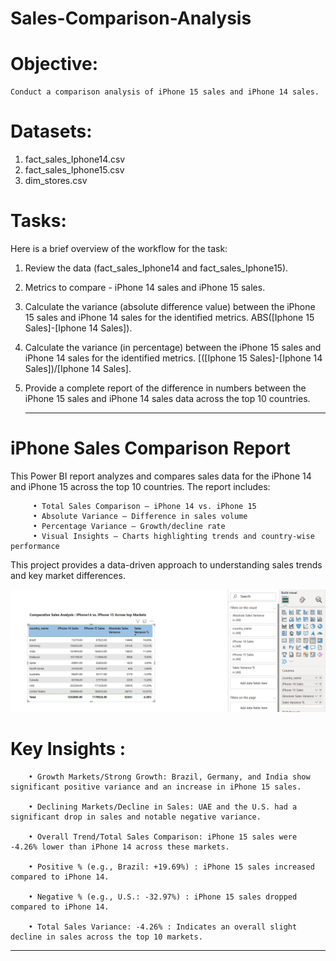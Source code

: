 # Sales-Comparison-Analysis

# Objective: 

    Conduct a comparison analysis of iPhone 15 sales and iPhone 14 sales. 

# Datasets: 

1. fact_sales_Iphone14.csv 
2. fact_sales_Iphone15.csv 
3. dim_stores.csv 

# Tasks: 

   Here is a brief overview of the workflow for the task: 

1. Review the data (fact_sales_Iphone14 and fact_sales_Iphone15).
 
2. Metrics to compare - iPhone 14 sales and iPhone 15 sales.
 
3. Calculate the variance (absolute difference value) between the iPhone 15 sales 
   and iPhone 14 sales for the identified metrics. ABS([Iphone 15 Sales]-[Iphone 14 Sales]).
   
4. Calculate the variance (in percentage) between the iPhone 15 sales and iPhone 
   14 sales for the identified metrics. [([Iphone 15 Sales]-[Iphone 14 Sales])/[Iphone 14 Sales].
    
5. Provide a complete report of the difference in numbers between the iPhone 15 
   sales and iPhone 14 sales data across the top 10 countries.

   ------------------------------------------------------------------------------------------------------------------------------------------

# iPhone Sales Comparison Report

   This Power BI report analyzes and compares sales data for the iPhone 14 and iPhone 15 across the top 10 countries. The report includes:

         • Total Sales Comparison – iPhone 14 vs. iPhone 15
         • Absolute Variance – Difference in sales volume
         • Percentage Variance – Growth/decline rate
         • Visual Insights – Charts highlighting trends and country-wise performance

This project provides a data-driven approach to understanding sales trends and key market differences.

![image_alt](https://github.com/DSgenes/Sales-Comparison-Analysis/blob/69f01656fbae08067211c9e6ee82e3a334351687/Screenshot%20iphone.png)

# Key Insights : 

        • Growth Markets/Strong Growth: Brazil, Germany, and India show significant positive variance and an increase in iPhone 15 sales.
        
        • Declining Markets/Decline in Sales: UAE and the U.S. had a significant drop in sales and notable negative variance.
        
        • Overall Trend/Total Sales Comparison: iPhone 15 sales were -4.26% lower than iPhone 14 across these markets.

        • Positive % (e.g., Brazil: +19.69%) : iPhone 15 sales increased compared to iPhone 14.

        • Negative % (e.g., U.S.: -32.97%) : iPhone 15 sales dropped compared to iPhone 14.

        • Total Sales Variance: -4.26% : Indicates an overall slight decline in sales across the top 10 markets.

----------------------------------------------------------------------------------------------------------------------------------------------

